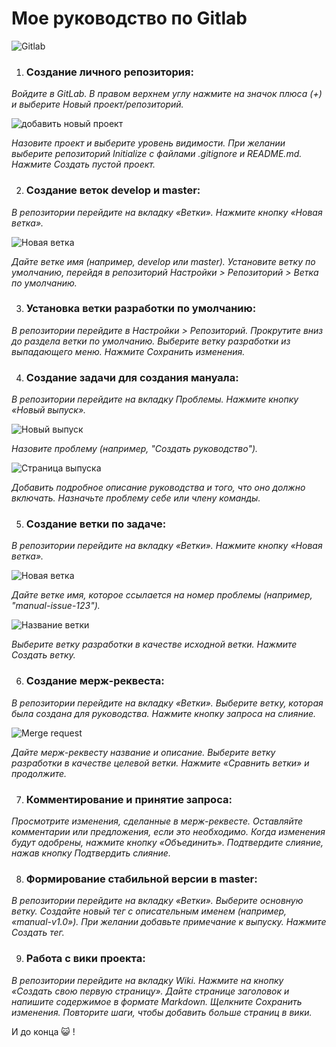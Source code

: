 # Мое руководство по Gitlab
![Gitlab](https://repos.21-school.ru/students/T02D02.ID_239610/karnaksp_student.21_school.ru/T02D02-0/-/raw/develop/src/images/b41f16161b569e1d2d71c9fda18aa9a1.jpeg)

1. ### Создание личного репозитория:

_Войдите в GitLab.
В правом верхнем углу нажмите на значок плюса (+) и выберите Новый проект/репозиторий._

![добавить новый проект](https://repos.21-school.ru/students/T02D02.ID_239610/karnaksp_student.21_school.ru/T02D02-0/-/raw/develop/src/images/Screen%20Shot%202023-02-07%20at%2020.58.53.png)

_Назовите проект и выберите уровень видимости.
При желании выберите репозиторий Initialize с файлами .gitignore и README.md.
Нажмите Создать пустой проект._

2. ### Создание веток develop и master:

_В репозитории перейдите на вкладку «Ветки».
Нажмите кнопку «Новая ветка»._

![Новая ветка](https://repos.21-school.ru/students/T02D02.ID_239610/karnaksp_student.21_school.ru/T02D02-0/-/raw/develop/src/images/Screen%20Shot%202023-02-07%20at%2021.08.30.png)

_Дайте ветке имя (например, develop или master).
Установите ветку по умолчанию, перейдя в репозиторий
Настройки > Репозиторий > Ветка по умолчанию._

3. ### Установка ветки разработки по умолчанию:

_В репозитории перейдите в Настройки > Репозиторий.
Прокрутите вниз до раздела ветки по умолчанию.
Выберите ветку разработки из выпадающего меню.
Нажмите Сохранить изменения._

4. ### Создание задачи для создания мануала:

_В репозитории перейдите на вкладку Проблемы.
Нажмите кнопку «Новый выпуск»._

![Новый выпуск](https://repos.21-school.ru/students/T02D02.ID_239610/karnaksp_student.21_school.ru/T02D02-0/-/raw/develop/src/images/Screen%20Shot%202023-02-07%20at%2022.17.34.png)

_Назовите проблему (например, "Создать руководство")._

![Страница выпуска](https://repos.21-school.ru/students/T02D02.ID_239610/karnaksp_student.21_school.ru/T02D02-0/-/raw/develop/src/images/Screen%20Shot%202023-02-07%20at%2022.17.53.png)

_Добавить подробное описание руководства и того, что оно должно включать.
Назначьте проблему себе или члену команды._

5. ### Создание ветки по задаче:

_В репозитории перейдите на вкладку «Ветки».
Нажмите кнопку «Новая ветка»._

![Новая ветка](https://repos.21-school.ru/students/T02D02.ID_239610/karnaksp_student.21_school.ru/T02D02-0/-/raw/develop/src/images/Screen%20Shot%202023-02-07%20at%2022.11.58.png)


_Дайте ветке имя, которое ссылается на номер проблемы (например, "manual-issue-123")._

![Название ветки](https://repos.21-school.ru/students/T02D02.ID_239610/karnaksp_student.21_school.ru/T02D02-0/-/raw/develop/src/images/Screen%20Shot%202023-02-07%20at%2022.17.53.png)

_Выберите ветку разработки в качестве исходной ветки.
Нажмите Создать ветку._

6. ### Создание мерж-реквеста:

_В репозитории перейдите на вкладку «Ветки».
Выберите ветку, которая была создана для руководства.
Нажмите кнопку запроса на слияние._

![Merge request](https://repos.21-school.ru/students/T02D02.ID_239610/karnaksp_student.21_school.ru/T02D02-0/-/raw/develop/src/images/Screen%20Shot%202023-02-07%20at%2022.19.54.png)

_Дайте мерж-реквесту название и описание.
Выберите ветку разработки в качестве целевой ветки.
Нажмите «Сравнить ветки» и продолжите._

7. ### Комментирование и принятие запроса:

_Просмотрите изменения, сделанные в мерж-реквесте.
Оставляйте комментарии или предложения, если это необходимо.
Когда изменения будут одобрены, нажмите кнопку «Объединить».
Подтвердите слияние, нажав кнопку Подтвердить слияние._

8. ### Формирование стабильной версии в master:

_В репозитории перейдите на вкладку «Ветки».
Выберите основную ветку.
Создайте новый тег с описательным именем (например, «manual-v1.0»).
При желании добавьте примечание к выпуску.
Нажмите Создать тег._

9. ### Работа с вики проекта:

_В репозитории перейдите на вкладку Wiki.
Нажмите на кнопку «Создать свою первую страницу».
Дайте странице заголовок и напишите содержимое в формате Markdown.
Щелкните Сохранить изменения.
Повторите шаги, чтобы добавить больше страниц в вики._

И до конца
:smiley_cat: !